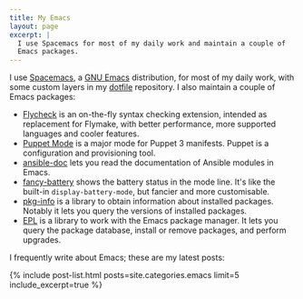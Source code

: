 ```yaml
---
title: My Emacs
layout: page
excerpt: |
  I use Spacemacs for most of my daily work and maintain a couple of
  Emacs packages.
---
```


I use [Spacemacs][], a [GNU Emacs] distribution, for most of my daily work, with
some custom layers in my [dotfile][] repository.  I also maintain a couple of
Emacs packages:

- [Flycheck][] is an on-the-fly syntax checking extension, intended as
  replacement for Flymake, with better performance, more supported languages and
  cooler features.
- [Puppet Mode][] is a major mode for Puppet 3 manifests.  Puppet is a
  configuration and provisioning tool.
- [ansible-doc][] lets you read the documentation of Ansible modules in Emacs.
- [fancy-battery][] shows the battery status in the mode line.  It's like the
  built-in `display-battery-mode`, but fancier and more customisable.
- [pkg-info][] is a library to obtain information about installed
  packages.  Notably it lets you query the versions of installed packages.
- [EPL][] is a library to work with the Emacs package manager.  It lets you
  query the package database, install or remove packages, and perform upgrades.

I frequently write about Emacs; these are my latest posts:

{% include post-list.html posts=site.categories.emacs limit=5 include_excerpt=true %}

[Spacemacs]: https://github.com/syl20bnr/spacemacs
[Flycheck]: http://www.flycheck.org
[Puppet Mode]: https://github.com/lunaryorn/puppet-mode
[ansible-doc]: https://github.com/lunaryorn/ansible-doc.el
[fancy-battery]: https://github.com/lunaryorn/fancy-battery.el
[pkg-info]: https://github.com/lunaryorn/pkg-info.el
[epl]: https://github.com/cask/epl
[GNU Emacs]: http://www.gnu.org/software/emacs/
[dotfile]: https://github.com/lunaryorn/dotfiles
